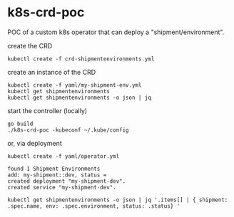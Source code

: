 k8s-crd-poc
===========

POC of a custom k8s operator that can deploy a "shipment/environment".

create the CRD
```
kubectl create -f crd-shipmentenvironments.yml
```

create an instance of the CRD
```
kubectl create -f yaml/my-shipment-env.yml
kubectl get shipmentenvironments
kubectl get shipmentenvironments -o json | jq
```

start the controller (locally)
```
go build
./k8s-crd-poc -kubeconf ~/.kube/config
```

or, via deployment
```
kubectl create -f yaml/operator.yml
```

```
found 1 Shipment Environments
add: my-shipment::dev, status =
created deployment "my-shipment-dev".
created service "my-shipment-dev".
```
```
kubectl get shipmentenvironments -o json | jq '.items[] | { shipment: .spec.name, env: .spec.environment, status: .status} '
```